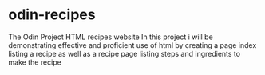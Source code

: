 # odin-recipes
The Odin Project HTML recipes website
In this project i will be demonstrating effective and proficient  use of html by creating a page index listing a recipe as well as a recipe page listing steps and ingredients to make the recipe
